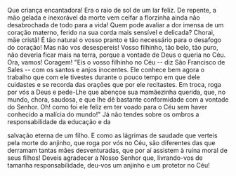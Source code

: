 
Que criança encantadora! Era o raio de sol de um lar feliz. De repente, a mão gelada e inexorável da morte vem ceifar a florzinha ainda não desabrochada de todo para a vida! Quem pode avaliar a dor imensa de um coração materno, ferido na sua corda mais sensível e delicada? Chorai, mãe cristã! É tão natural o vosso pranto e tão necessário para o desafogo do coração! Mas não vos desespereis! Vosso filhinho, tão belo, tão puro, não deveria ficar mais na terra, porque a vontade de Deus o queria no Céu. Ora, vamos! Coragem! "Eis o vosso filhinho no Céu -- diz São Francisco de Sales -- com os santos e anjos inocentes. Ele conhece bem agora o trabalho que com ele tivestes durante o pouco tempo em que dele cuidastes e se recorda das orações que por ele recitastes. Em troca, roga por vós a Deus e pede-Lhe que abençoe sua mamãezinha querida, que, no mundo, chora, saudosa, e que lhe dê bastante conformidade com a vontade do Senhor. Oh! como foi ele feliz em ter voado para o Céu sem haver conhecido a malícia do mundo!" Já não tendes sobre os ombros a responsabilidade da educação e da

salvação eterna de um filho. E como as lágrimas de saudade que verteis pela morte do anjinho, que roga por vós no Céu, são diferentes das que derramam tantas mães desventuradas, que por aí assistem à ruína moral de seus filhos! Deveis agradecer a Nosso Senhor que, livrando-vos de tamanha responsabilidade, deu-vos um anjinho e um protetor no Céu!

